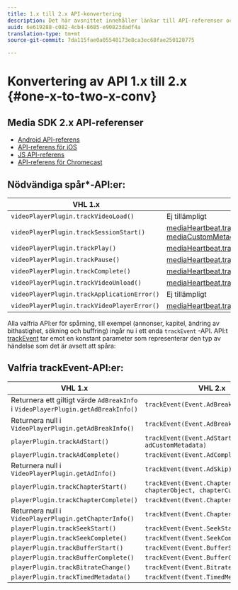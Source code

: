 ```yaml
---
title: 1.x till 2.x API-konvertering
description: Det här avsnittet innehåller länkar till API-referenser och listor med obligatoriska och valfria API:er för spårning i version 1.x och 2.x av Media SDK.
uuid: 6e619288-c082-4cb4-8685-e90823dadf4a
translation-type: tm+mt
source-git-commit: 7da115fae0a05548173e8ca3ec68fae250128775

---
```



# Konvertering av API 1.x till 2.x {#one-x-to-two-x-conv}

## Media SDK 2.x API-referenser

* [Android API-referens](https://adobe-marketing-cloud.github.io/media-sdks/reference/android/index.html)
* [API-referens för iOS](https://adobe-marketing-cloud.github.io/media-sdks/reference/ios/index.html)
* [JS API-referens](https://adobe-marketing-cloud.github.io/media-sdks/reference/javascript/index.html)
* [API-referens för Chromecast](https://adobe-marketing-cloud.github.io/media-sdks/reference/chromecast/index.html)

## Nödvändiga spår*-API:er:

|  VHL 1.x | VHL 2.x |
|---|---|
| `videoPlayerPlugin.trackVideoLoad()` | Ej tillämpligt |
| `videoPlayerPlugin.trackSessionStart()` | [mediaHeartbeat.trackSessionStart(mediaObject, mediaCustomMetadata)](https://adobe-marketing-cloud.github.io/media-sdks/reference/javascript/MediaHeartbeat.html#trackSessionStart) |
| `videoPlayerPlugin.trackPlay()` | [mediaHeartbeat.trackPlay()](https://adobe-marketing-cloud.github.io/media-sdks/reference/javascript/MediaHeartbeat.html#trackPlay) |
| `videoPlayerPlugin.trackPause()` | [mediaHeartbeat.trackPause()](https://adobe-marketing-cloud.github.io/media-sdks/reference/javascript/MediaHeartbeat.html#trackPause) |
| `videoPlayerPlugin.trackComplete()` | [mediaHeartbeat.trackComplete()](https://adobe-marketing-cloud.github.io/media-sdks/reference/javascript/MediaHeartbeat.html#trackComplete) |
| `videoPlayerPlugin.trackVideoUnload()` | [mediaHeartbeat.trackSessionEnd()](https://adobe-marketing-cloud.github.io/media-sdks/reference/javascript/MediaHeartbeat.html#trackSessionEnd) |
| `videoPlayerPlugin.trackApplicationError()` | Ej tillämpligt |
| `videoPlayerPlugin.trackVideoPlayerError()` | [mediaHeartbeat.trackError()](https://adobe-marketing-cloud.github.io/media-sdks/reference/javascript/MediaHeartbeat.html#trackError) |

Alla valfria API:er för spårning, till exempel (annonser, kapitel, ändring av bithastighet, sökning och buffring) ingår nu i ett enda `trackEvent` -API. API:t [trackEvent](https://adobe-marketing-cloud.github.io/media-sdks/reference/javascript/MediaHeartbeat.html#trackEvent) tar emot en konstant parameter som representerar den typ av händelse som det är avsett att spåra:

## Valfria trackEvent-API:er:

| VHL 1.x | VHL 2.x |
|---|---|
| Returnera ett giltigt värde `AdBreakInfo` i `VideoPlayerPlugin.getAdBreakInfo()` | `trackEvent(Event.AdBreakStart)` |
| Returnera null i `VideoPlayerPlugin.getAdBreakInfo()` | `trackEvent(Event.AdBreakComplete)` |
| `playerPlugin.trackAdStart()` | `trackEvent(Event.AdStart, adObject, adCustomMetadata)` |
| `playerPlugin.trackAdComplete()` | `trackEvent(Event.AdComplete)` |
| Returnera null i `VideoPlayerPlugin.getAdInfo()` | `trackEvent(Event.AdSkip)` |
| `playerPlugin.trackChapterStart()` | `trackEvent(Event.ChapterStart, chapterObject, chapterCustomMetadata)` |
| `playerPlugin.trackChapterComplete()` | `trackEvent(Event.ChapterComplete)` |
| Returnera null i `VideoPlayerPlugin.getChapterInfo()` | `trackEvent(Event.ChapterSkip)` |
| `playerPlugin.trackSeekStart()` | `trackEvent(Event.SeekStart)` |
| `playerPlugin.trackSeekComplete()` | `trackEvent(Event.SeekComplete)` |
| `playerPlugin.trackBufferStart()` | `trackEvent(Event.BufferStart)` |
| `playerPlugin.trackBufferComplete()` | `trackEvent(Event.BufferComplete)` |
| `playerPlugin.trackBitrateChange()` | `trackEvent(Event.BitrateChange)` |
| `playerPlugin.trackTimedMetadata()` | `trackEvent(Event.TimedMetadataUpdate)` |

